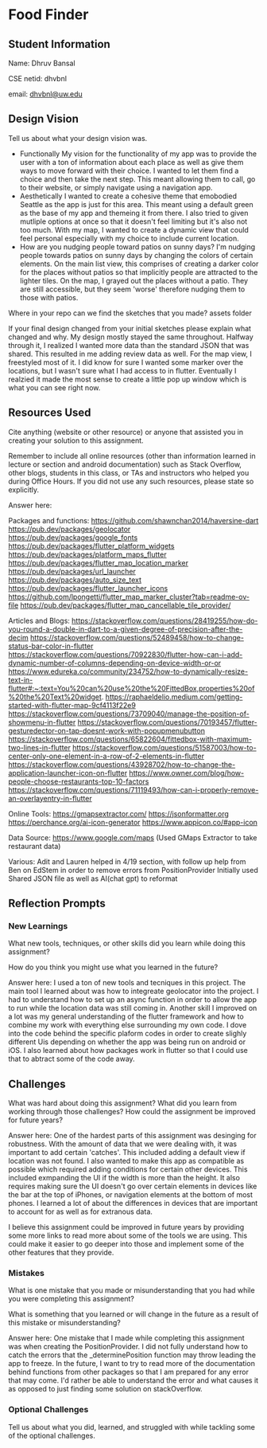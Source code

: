 # Food Finder

## Student Information
Name: Dhruv Bansal

CSE netid: dhvbnl

email: dhvbnl@uw.edu

## Design Vision
Tell us about what your design vision was.
 - Functionally
    My vision for the functionality of my app was to provide the user with a ton of information about each place
    as well as give them ways to move forward with their choice. I wanted to let them find a choice and then take
    the next step. This meant allowing them to call, go to their website, or simply navigate using a navigation app.
 - Aesthetically
    I wanted to create a cohesive theme that emobodied Seattle as the app is just for this area. This meant using a 
    default green as the base of my app and themeing it from there. I also tried to given mutliple options at once so
    that it doesn't feel limiting but it's also not too much. With my map, I wanted to create a dynamic view that could
    feel personal especially with my choice to include current location. 
 - How are you nudging people toward patios on sunny days?
    I'm nudging people towards patios on sunny days by changing the colors of certain elements. On the main list view,
    this comprises of creating a darker color for the places without patios so that implicitly people are attracted to
    the lighter tiles. On the map, I grayed out the places without a patio. They are still accessible, but they seem
    'worse' therefore nudging them to those with patios. 

Where in your repo can we find the sketches that you made? 
assets folder

If your final design changed from your initial sketches please explain what changed and why.
My design mostly stayed the same throughout. Halfway through it, I realized I wanted more data than the standard JSON
that was shared. This resulted in me adding review data as well. For the map view, I freestyled most of it. I did know
for sure I wanted some marker over the locations, but I wasn't sure what I had access to in flutter. Eventually I realzied
it made the most sense to create a little pop up window which is what you can see right now. 

## Resources Used
Cite anything (website or other resource) or anyone that assisted you in creating your solution to this assignment.

Remember to include all online resources (other than information learned in lecture or section and android documentation) such as Stack Overflow, other blogs, students in this class, or TAs and instructors who helped you during Office Hours. If you did not use any such resources, please state so explicitly.

Answer here:

Packages and functions: 
https://github.com/shawnchan2014/haversine-dart
https://pub.dev/packages/geolocator
https://pub.dev/packages/google_fonts
https://pub.dev/packages/flutter_platform_widgets
https://pub.dev/packages/platform_maps_flutter
https://pub.dev/packages/flutter_map_location_marker
https://pub.dev/packages/url_launcher
https://pub.dev/packages/auto_size_text
https://pub.dev/packages/flutter_launcher_icons
https://github.com/lpongetti/flutter_map_marker_cluster?tab=readme-ov-file
https://pub.dev/packages/flutter_map_cancellable_tile_provider/

Articles and Blogs:
https://stackoverflow.com/questions/28419255/how-do-you-round-a-double-in-dart-to-a-given-degree-of-precision-after-the-decim
https://stackoverflow.com/questions/52489458/how-to-change-status-bar-color-in-flutter
https://stackoverflow.com/questions/70922830/flutter-how-can-i-add-dynamic-number-of-columns-depending-on-device-width-or-or
https://www.edureka.co/community/234752/how-to-dynamically-resize-text-in-flutter#:~:text=You%20can%20use%20the%20FittedBox,properties%20of%20the%20Text%20widget.
https://raphaeldelio.medium.com/getting-started-with-flutter-map-9cf4113f22e9
https://stackoverflow.com/questions/73709040/manage-the-position-of-showmenu-in-flutter
https://stackoverflow.com/questions/70193457/flutter-gesturedector-on-tap-doesnt-work-with-popupmenubutton
https://stackoverflow.com/questions/65822604/fittedbox-with-maximum-two-lines-in-flutter
https://stackoverflow.com/questions/51587003/how-to-center-only-one-element-in-a-row-of-2-elements-in-flutter
https://stackoverflow.com/questions/43928702/how-to-change-the-application-launcher-icon-on-flutter
https://www.owner.com/blog/how-people-choose-restaurants-top-10-factors
https://stackoverflow.com/questions/71119493/how-can-i-properly-remove-an-overlayentry-in-flutter

Online Tools:
https://gmapsextractor.com/
https://jsonformatter.org
https://perchance.org/ai-icon-generator
https://www.appicon.co/#app-icon


Data Source:
https://www.google.com/maps (Used GMaps Extractor to take restaurant data)

Various:
Adit and Lauren helped in 4/19 section, with follow up help from Ben on EdStem in order to remove errors from PositionProvider
Initially used Shared JSON file as well as AI(chat gpt) to reformat

## Reflection Prompts

### New Learnings
What new tools, techniques, or other skills did you learn while doing this assignment?

How do you think you might use what you learned in the future?

Answer here:
I used a ton of new tools and tecniques in this project. The main tool I learned about was how to integreate geolocator into
the project. I had to understand how to set up an async function in order to allow the app to run while the location data was still coming in. Another skill I improved on a lot was my general understanding of the flutter framework and how to combine my work with
everything else surrounding my own code. I dove into the code behind the specific plaform codes in order to create slighly different
Uis depending on whether the app was being run on android or iOS. I also learned about how packages work in flutter so that I could
use that to abtract some of the code away.  

## Challenges
What was hard about doing this assignment?
What did you learn from working through those challenges?
How could the assignment be improved for future years?

Answer here:
One of the hardest parts of this assignment was desinging for robustness. With the amount of data that we were dealing with, it was
important to add certain 'catches'. This included adding a default view if location was not found. I also wanted to make this app
as compatible as possible which required adding conditions for certain other devices. This included exmpanding the UI if the width
is more than the height. It also requires making sure the UI doesn't go over certain elements in devices like the bar at the top of
iPhones, or navigation elements at the bottom of most phones. I learned a lot of about the differences in devices that are important to
account for as well as for extranous data. 

I believe this assignment could be improved in future years by providing some more links to read more about some of the tools we are 
using. This could make it easier to go deeper into those and implement some of the other features that they provide.


### Mistakes
What is one mistake that you made or misunderstanding that you had while you were completing this assignment?

What is something that you learned or will change in the future as a result of this mistake or misunderstanding?

Answer here:
One mistake that I made while completing this assignment was when creating the PositionProvider. I did not fully understand how to
catch the errors that the _determinePosition function may throw leading the app to freeze. In the future, I want to try to read more
of the documentation behind functions from other packages so that I am prepared for any error that may come. I'd rather be able to
understand the error and what causes it as opposed to just finding some solution on stackOverflow. 

### Optional Challenges
Tell us about what you did, learned, and struggled with while tackling some of the optional challenges.